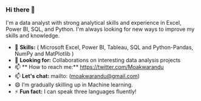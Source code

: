 ### Hi there 👋

I'm a data analyst with strong analytical skills and experience in Excel, Power BI, SQL, and Python. I'm always looking for new ways to improve my skills and knowledge.

- 🔭  **Skills:** ( Microsoft Excel, Power BI, Tableau, SQL and Python-Pandas, NumPy and MatPlotlib )
- 👯 **Looking for:** Collaborations on interesting data analysis projects
- 📫 ** How to reach me:** https://twitter.com/Moakwarandu
- 📫  **Let's chat:** mailto: (moakwarandu@gmail.com)
- 😄  I’m gradually skilling up in Machine learning.
- ⚡ **Fun fact:** I can speak three languages fluently!
<!--
**moakwarandu/moakwarandu** is a ✨ _special_ ✨ repository because its `README.md` (this file) appears on your GitHub profile.

* **Data Visualization:** Microsoft Excel, Power BI, Tableau
* **Databases:** SQL (MySQL, PostgreSQL, Microsoft SQL Server)
* **Data Manipulation:** Data cleaning, transformation, wrangling and mining.
* **Programming Languages:** Python (including libraries like pandas, NumPy, Matplotlib)

* **Experience:** Data analysis for marketing campaigns, customer churn prediction, social media sentiment analysis
* **Looking for:** Collaborations on interesting data analysis projects
* **Let's chat:** [](mailto:moakwarandu@gmail.com)
* **Fun fact:** I can speak three languages fluently!
Here are some ideas to get you started:

- 🔭  **Skills:** ( Microsoft Excel, Power BI, Tableau, SQl and Python-Pandas, NumPhy and MatPlotlib)
- 👯 **Looking for:** Collaborations on interesting data analysis projects
- 📫  **Let's chat:** [](mailto:moakwarandu@gmail.com)
- 😄  I’m gradually skilling up in Machine learning.
- ⚡ **Fun fact:** I can speak three languages fluently!
-->

